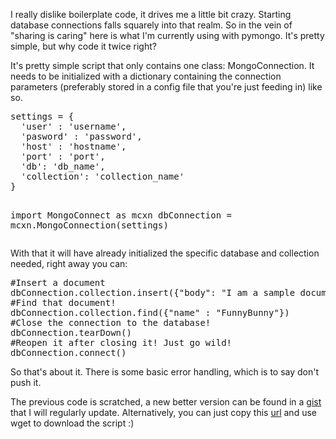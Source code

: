 <!-- 
.. title: A little something extra for managing PyMongo
.. slug: a-little-something-extra-for-managing-pymongo
.. date: 2013-12-17 07:46:48 UTC-05:00
.. tags: python, mongodb, pymongo, code
.. category: 
.. link: 
.. description: 
.. type: text
-->

<p>
I really dislike boilerplate code, it drives me a little bit crazy. Starting database connections falls squarely into that realm. So in the vein of "sharing is caring" here is what I'm currently using with pymongo. It's pretty simple, but why code it twice right?
</p>

<!-- TEASER_END -->

<p>
It's  pretty simple script that only contains one class: MongoConnection. It needs to be initialized with a dictionary containing the connection parameters (preferably stored in a config file that you're just feeding in) like so.
<br/>
<pre>
settings = {
  'user' : 'username',
  'pasword' : 'password',
  'host' : 'hostname',
  'port' : 'port',
  'db': 'db_name',
  'collection': 'collection_name'
}

import MongoConnect as mcxn
dbConnection = mcxn.MongoConnection(settings)
</pre>
</p>

<p>
With that it will have already initialized the specific database and collection needed, right away you can:
<br/>
<pre>
#Insert a document
dbConnection.collection.insert({"body": "I am a sample document body", "name": "FunnyBunny"})
#Find that document!
dbConnection.collection.find({"name" : "FunnyBunny"})
#Close the connection to the database!
dbConnection.tearDown()
#Reopen it after closing it! Just go wild!
dbConnection.connect()
</pre>
</p>

<p>
So that's about it.  There is some basic error handling, which is to say don't push it.
</p>

<p>
The previous code is scratched, a new better version can be found in a <a href="https://gist.github.com/adamrpah/18f67498daf8fb8573a3">gist</a> that I will regularly update. Alternatively, you can just copy this <a href="https://gist.githubusercontent.com/adamrpah/18f67498daf8fb8573a3/raw/15b11b9db449cf72b3e6870ddc7dbc3f0dd74b45/mongoConnect.py">url</a> and use wget to download the script :)
<p>
